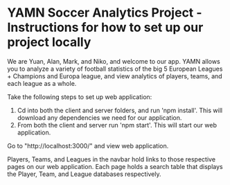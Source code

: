 # YAMN Soccer Analytics Project - Instructions for how to set up our project locally 

We are Yuan, Alan, Mark, and Niko, and welcome to our app. YAMN allows you to analyze a variety of football statistics of the big 5 European Leagues + Champions and Europa league, and view analytics of players, teams, and each league as a whole.

Take the following steps to set up web application:

1. Cd into both the client and server folders, and run 'npm install'. This will download any dependencies we need for our application.
2. From both the client and server run 'npm start'. This will start our web application.

Go to "http://localhost:3000/" and view web application. 

Players, Teams, and Leagues in the navbar hold links to those respective pages on our web application. Each page holds a search table that displays the Player, Team, and League databases respectively.
